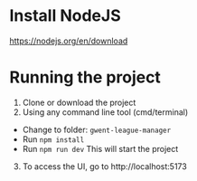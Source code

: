 # Install NodeJS
https://nodejs.org/en/download

# Running the project

1. Clone or download the project
2. Using any command line tool (cmd/terminal)
  * Change to folder: `gwent-league-manager`
  * Run `npm install`
  * Run `npm run dev`
This will start the project
3. To access the UI, go to http://localhost:5173

